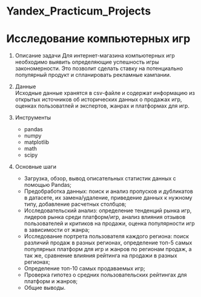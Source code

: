 # Yandex_Practicum_Projects
# Исследование компьютерных игр

1. Описание задачи
Для интернет-магазина компьютерных игр необходимо выявить определяющие успешность игры закономерности. Это позволит сделать ставку на потенциально популярный продукт и спланировать рекламные кампании.

2. Данные  
Исходные данные хранятся в csv-файле и содержат информацию из открытых источников об исторических данных о продажах игр, оценках пользоватлей и экспертов, жанрах и платформах для игр. 

3. Инструменты  
   - pandas
   - numpy
   - matplotlib
   - math
   - scipy
    
4. Основные шаги  
   - Загрузка, обзор, вывод описательных статистик данных с помощью Pandas;
   - Предобработка данных: поиск и анализ пропусков и дубликатов в датасете, их замена/удаление, приведение данных к нужному типу, добавление расчетных столбцов;
   - Исследовательский анализ: определение тенденций рынка игр, лидеров рынка среди платформ/игр, анализ влияния отзывов пользователей и критиков на продажи, оценка популярности игр в зависимости от жанра;
   - Исследование портрета пользователя каждого региона: поиск различий продаж в разных регионах, определение топ-5 самых популярных платформ для игр и жанров по регионам продаж, а так же, сравнение влияния рейтинга на продажи в разных регионах;
   - Определение топ-10 самых продаваемых игр;
   - Проверка гипотез о средних пользовательских рейтингах для платформ и жанров;
   - Общие выводы.